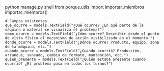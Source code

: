 python manage.py shell
from porque.utils import importar_miembros
importar_miembros()


    # Campos existentes
    que_ocurre = models.TextField("¿Qué ocurre? ¿En qué parte de la máquina o materal se visualiza el problema?")
    como_ocurre = models.TextField("¿Cómo ocurre? Describir desde el punto de vista físico el mecanismo de acción visibilizado en el momento.")
    donde_ocurre = models.TextField("¿Dónde ocurre? Producto, equipo, zona de la máquina, etc.")
    cuando_ocurre = models.TextField("¿Cuando ocurrió? Producción, arranque, saneado, cambio de formato, mantención, etc.")
    quien_presente = models.TextField("¿Quién estaba presente cuando ocurrió? ¿El problema pasa en todos los turnos?")